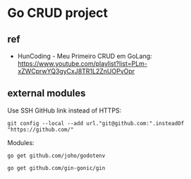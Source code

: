 # Go CRUD project

## ref

* HunCoding - Meu Primeiro CRUD em GoLang:
https://www.youtube.com/playlist?list=PLm-xZWCprwYQ3gyCxJ8TR1L2ZnUOPvOpr


## external modules

Use SSH GitHub link instead of HTTPS:

```shell
git config --local --add url."git@github.com:".insteadOf "https://github.com/"
```

Modules:

```shell
go get github.com/joho/godotenv

go get github.com/gin-gonic/gin
```